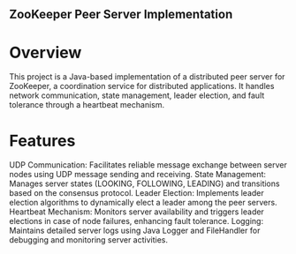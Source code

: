 

## ZooKeeper Peer Server Implementation
# Overview
This project is a Java-based implementation of a distributed peer server for ZooKeeper, a coordination service for distributed applications. It handles network communication, state management, leader election, and fault tolerance through a heartbeat mechanism.

# Features
UDP Communication: Facilitates reliable message exchange between server nodes using UDP message sending and receiving.
State Management: Manages server states (LOOKING, FOLLOWING, LEADING) and transitions based on the consensus protocol.
Leader Election: Implements leader election algorithms to dynamically elect a leader among the peer servers.
Heartbeat Mechanism: Monitors server availability and triggers leader elections in case of node failures, enhancing fault tolerance.
Logging: Maintains detailed server logs using Java Logger and FileHandler for debugging and monitoring server activities.
